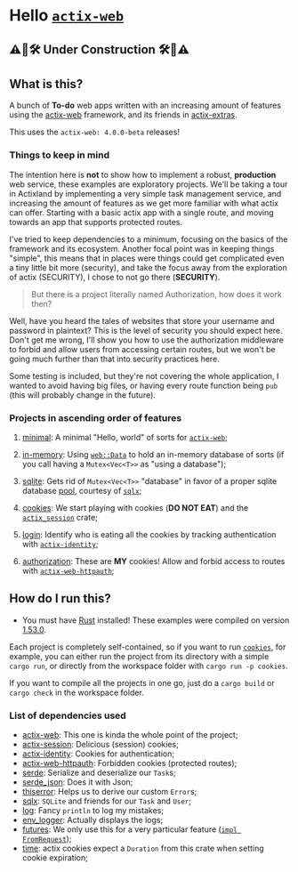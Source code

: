 # Hello [`actix-web`](https://github.com/actix/actix-web)

## ⚠️🚧🛠️ **Under Construction** 🛠️🚧⚠️

## What is this?

A bunch of **To-do** web apps written with an increasing amount of features using the
[actix-web](https://github.com/actix/actix-web) framework, and its friends in
[actix-extras](https://github.com/actix/actix-extras).

This uses the `actix-web: 4.0.0-beta` releases!

### Things to keep in mind

The intention here is **not** to show how to implement a robust, **production** web service, these
examples are exploratory projects. We'll be taking a tour in Actixland by implementing a very
simple task management service, and increasing the amount of features as we get more familiar with
what actix can offer. Starting with a basic actix app with a single route, and moving towards an app
that supports protected routes.

I've tried to keep dependencies to a minimum, focusing on the basics of the framework and its
ecosystem. Another focal point was in keeping things "simple", this means that in places were things
could get complicated even a tiny little bit more (security), and take the focus away from the
exploration of actix (SECURITY), I chose to not go there (**SECURITY**).

> But there is a project literally named Authorization, how does it work then?

Well, have you heard the tales of websites that store your username and password in plaintext? This
is the level of security you should expect here. Don't get me wrong, I'll show you how to use the
authorization middleware to forbid and allow users from accessing certain routes, but we won't be
going much further than that into security practices here.

Some testing is included, but they're not covering the whole application, I wanted to avoid having
big files, or having every route function being `pub` (this will probably change in the future).

### Projects in ascending order of features

1. [minimal](minimal/): A minimal "Hello, world" of sorts for
   [`actix-web`](https://github.com/actix/actix-web);

2. [in-memory](in-memory/): Using
   [`web::Data`](https://docs.rs/actix-web/4.0.0-beta.8/actix_web/web/struct.Data.html#) to hold an
   in-memory database of sorts (if you call having a `Mutex<Vec<T>>` as "using a database");

3. [sqlite](sqlite/): Gets rid of `Mutex<Vec<T>>` "database" in favor of a proper sqlite
   database [pool](https://docs.rs/sqlx/0.5.5/sqlx/struct.Pool.html), courtesy of
   [`sqlx`](https://github.com/launchbadge/sqlx);

4. [cookies](cookies/): We start playing with cookies (**DO NOT EAT**) and the
   [`actix_session`](https://github.com/actix/actix-extras/tree/master/actix-session) crate;

5. [login](login/): Identify who is eating all the cookies by tracking authentication with
   [`actix-identity`](https://github.com/actix/actix-extras/tree/master/actix-identity);

6. [authorization](authorization/): These are **MY** cookies! Allow and forbid access to routes
   with [`actix-web-httpauth`](https://github.com/actix/actix-extras/tree/master/actix-web-httpauth);

## How do I run this?

- You must have [Rust](https://www.rust-lang.org/) installed! These examples were compiled on
version [1.53.0](https://blog.rust-lang.org/2021/06/17/Rust-1.53.0.html).

Each project is completely self-contained, so if you want to run [`cookies`](cookies/), for example,
you can either run the project from its directory with a simple `cargo run`, or directly from the
workspace folder with `cargo run -p cookies`.

If you want to compile all the projects in one go, just do a `cargo build` or `cargo check` in the
workspace folder.

### List of dependencies used

- [actix-web](https://github.com/actix/actix-web): This one is kinda the whole point of the project;
- [actix-session](https://github.com/actix/actix-extras/tree/master/actix-session):
  Delicious (session) cookies;
- [actix-identity](https://github.com/actix/actix-extras/tree/master/actix-identity): Cookies for
  authentication;
- [actix-web-httpauth](https://github.com/actix/actix-extras/tree/master/actix-web-httpauth):
  Forbidden cookies (protected routes);
- [serde](https://github.com/serde-rs/serde): Serialize and deserialize our `Task`s;
- [serde_json](https://github.com/serde-rs/json): Does it with Json;
- [thiserror](https://github.com/dtolnay/thiserror): Helps us to derive our custom `Error`s;
- [sqlx](https://github.com/launchbadge/sqlx): `SQLite` and friends for our `Task` and `User`;
- [log](https://github.com/rust-lang/log): Fancy `println` to log my mistakes;
- [env_logger](https://github.com/env-logger-rs/env_logger): Actually displays the logs;
- [futures](https://github.com/rust-lang/futures-rs): We only use this for a very particular
  feature ([`impl FromRequest`](login/src/tasks/models.rs#L171));
- [time](https://github.com/time-rs/time): actix cookies expect a `Duration` from this crate when
  setting cookie expiration;
